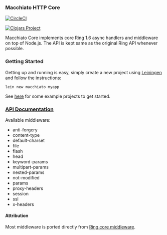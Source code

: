 ### Macchiato HTTP Core

[![CircleCI](https://circleci.com/gh/macchiato-framework/macchiato-core.svg?style=svg)](https://circleci.com/gh/macchiato-framework/macchiato-core)

[![Clojars Project](https://img.shields.io/clojars/v/macchiato/core.svg)](https://clojars.org/macchiato/core)


Macchiato Core implements core Ring 1.6 async handlers and middleware on top of Node.js. The API is kept same as the original Ring API whenever possible.

### Getting Started

Getting up and running is easy, simply create a new project using [Leiningen](http://leiningen.org/) and follow the instructions:

    lein new macchiato myapp

See [here](https://github.com/macchiato-framework/examples) for some example projects to get started.

### [API Documentation](https://macchiato-framework.github.io/api/core/index.html)

Available middleware:

* anti-forgery
* content-type
* default-charset
* file
* flash
* head
* keyword-params
* multipart-params
* nested-params
* not-modified
* params
* proxy-headers
* session
* ssl
* x-headers

#### Attribution

Most middleware is ported directly from [Ring core middleware](https://github.com/ring-clojure/ring/tree/master/ring-core/src/ring/middleware).


